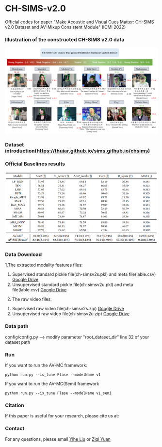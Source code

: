# CH-SIMS-v2.0

Official codes for paper "Make Acoustic and Visual Cues Matter: CH-SIMS v2.0 Dataset and AV-Mixup Consistent Module" (ICMI 2022)

### Illustration of the constructed CH-SIMS v2.0 data
<p align="center">
  <img width="800" src="show/CH-SIMSv2.0.png">
</p>

### Dataset introduction(https://thuiar.github.io/sims.github.io/chsims)

### Official Baselines results
<p align="center">
  <img width="800" src="show/ModelResults.png">
</p>

### Data Download

1.The extracted modality features files:
  1) Supervised standard pickle file(ch-simsv2s.pkl) and meta file(lable.csv)
      [Google Drive](https://drive.google.com/drive/folders/1wFvGS0ebKRvT3q6Xolot-sDtCNfz7HRA?usp=sharing)
  2) Unsupervised standard pickle file(ch-simsv2u.pkl) and meta file(lable.csv)
      [Google Drive](https://drive.google.com/drive/folders/1llIbm3gwyJRwwk58RUQHWBNKjHI9vGGB?usp=sharing)

2. The raw video files:
  1) Supervised raw video file(ch-simsv2s.zip)
      [Google Drive](https://drive.google.com/drive/folders/1wFvGS0ebKRvT3q6Xolot-sDtCNfz7HRA?usp=sharing)
  2) Unsupervised raw video file(ch-simsv2u.zip)
      [Google Drive](https://drive.google.com/drive/folders/1wFvGS0ebKRvT3q6Xolot-sDtCNfz7HRA?usp=sharing)

### Data path

config/config.py --> modify parameter "root_dataset_dir" line 32 of your dataset path

### Run
If you want to run the AV-MC framework: 

```
python run.py --is_tune Flase --modelName v1
```

If you want to run the AV-MC(Semi) framework 

```
python run.py --is_tune Flase --modelName v1_semi
```
### Citation

If this paper is useful for your research, please cite us at: 

### Contact

For any questions, please email [Yihe Liu](mailto:512796310@qq.com) or [Ziqi Yuan](mailto:yzq21@mails.tsinghua.edu.cn)
